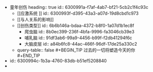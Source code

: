 - 童年创伤
  heading:: true
  id:: 6300991a-f7af-4ab7-bf21-5cb2c1f4c93c
	- [[应激系统 ]]
	  id:: 6300993f-d395-43a3-a07d-19d8cbd1c973
	- [[与人关系的影响]]
	- [[创伤类型]]
	  id:: 6b6b146a-bdaa-4372-b8f0-1a07d1b1ec8f
		- 爬虫脑
		  id:: 8b0ec399-236f-4bfa-9996-fa3046cb39e3
		- 哺乳脑
		  id:: 91df3ab6-99a9-4456-b99f-f2db41294f6c
		- 大脑皮层
		  id:: a84b6fc8-44ac-466f-96df-17de25a330c2
	- query-table:: false
	  #+BEGIN_TIP
	  过去的一切将塑造今天的你
	  #+END_TIP
- id:: 6300994c-1b3a-4760-83db-b51ef5208840
-